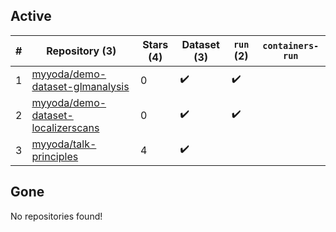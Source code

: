 ## Active
| # | Repository (3) | Stars (4) | Dataset (3) | `run` (2) | `containers-run` |
| --- | --- | --- | --- | --- | --- |
| 1 | [myyoda/demo-dataset-glmanalysis](https://github.com/myyoda/demo-dataset-glmanalysis) | 0 | :heavy_check_mark: | :heavy_check_mark: |  |
| 2 | [myyoda/demo-dataset-localizerscans](https://github.com/myyoda/demo-dataset-localizerscans) | 0 | :heavy_check_mark: | :heavy_check_mark: |  |
| 3 | [myyoda/talk-principles](https://github.com/myyoda/talk-principles) | 4 | :heavy_check_mark: |  |  |

## Gone
No repositories found!
